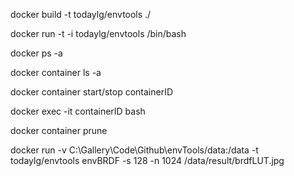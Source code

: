 docker build -t todaylg/envtools ./

docker run -t -i todaylg/envtools /bin/bash

docker ps -a

docker container ls -a

docker container start/stop containerID

docker exec -it containerID bash

docker container prune

docker run -v C:\Gallery\Code\Github\envTools/data:/data -t todaylg/envtools envBRDF -s 128 -n 1024 /data/result/brdfLUT.jpg
